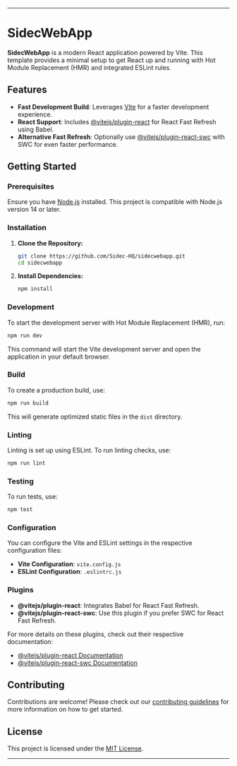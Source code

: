 

---

# SidecWebApp

**SidecWebApp** is a modern React application powered by Vite. This template provides a minimal setup to get React up and running with Hot Module Replacement (HMR) and integrated ESLint rules.

## Features

- **Fast Development Build**: Leverages [Vite](https://vitejs.dev/) for a faster development experience.
- **React Support**: Includes [@vitejs/plugin-react](https://github.com/vitejs/vite-plugin-react) for React Fast Refresh using Babel.
- **Alternative Fast Refresh**: Optionally use [@vitejs/plugin-react-swc](https://github.com/vitejs/vite-plugin-react-swc) with SWC for even faster performance.

## Getting Started

### Prerequisites

Ensure you have [Node.js](https://nodejs.org/) installed. This project is compatible with Node.js version 14 or later.

### Installation

1. **Clone the Repository:**
   ```bash
   git clone https://github.com/Sidec-HQ/sidecwebapp.git
   cd sidecwebapp
   ```

2. **Install Dependencies:**
   ```bash
   npm install
   ```

### Development

To start the development server with Hot Module Replacement (HMR), run:
```bash
npm run dev
```

This command will start the Vite development server and open the application in your default browser.

### Build

To create a production build, use:
```bash
npm run build
```

This will generate optimized static files in the `dist` directory.

### Linting

Linting is set up using ESLint. To run linting checks, use:
```bash
npm run lint
```

### Testing

To run tests, use:
```bash
npm test
```

### Configuration

You can configure the Vite and ESLint settings in the respective configuration files:

- **Vite Configuration**: `vite.config.js`
- **ESLint Configuration**: `.eslintrc.js`

### Plugins

- **@vitejs/plugin-react**: Integrates Babel for React Fast Refresh.
- **@vitejs/plugin-react-swc**: Use this plugin if you prefer SWC for React Fast Refresh.

For more details on these plugins, check out their respective documentation:
- [@vitejs/plugin-react Documentation](https://github.com/vitejs/vite-plugin-react/blob/main/packages/plugin-react/README.md)
- [@vitejs/plugin-react-swc Documentation](https://github.com/vitejs/vite-plugin-react-swc)

## Contributing

Contributions are welcome! Please check out our [contributing guidelines](CONTRIBUTING.md) for more information on how to get started.

## License

This project is licensed under the [MIT License](LICENSE).

---

